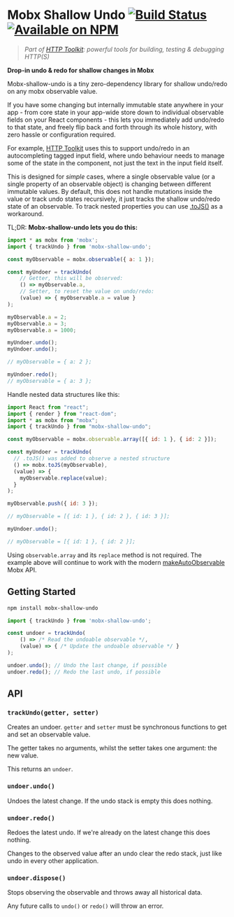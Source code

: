 # Mobx Shallow Undo [![Build Status](https://github.com/httptoolkit/mobx-shallow-undo/workflows/CI/badge.svg)](https://github.com/httptoolkit/mobx-shallow-undo/actions) [![Available on NPM](https://img.shields.io/npm/v/mobx-shallow-undo.svg)](https://npmjs.com/package/mobx-shallow-undo)

> _Part of [HTTP Toolkit](https://httptoolkit.tech): powerful tools for building, testing & debugging HTTP(S)_

**Drop-in undo &amp; redo for shallow changes in Mobx**

Mobx-shallow-undo is a tiny zero-dependency library for shallow undo/redo on any mobx observable value.

If you have some changing but internally immutable state anywhere in your app - from core state in your app-wide store down to individual observable fields on your React components - this lets you immediately add undo/redo to that state, and freely flip back and forth through its whole history, with zero hassle or configuration required.

For example, [HTTP Toolkit](https://httptoolkit.tech/javascript/) uses this to support undo/redo in an autocompleting tagged input field, where undo behaviour needs to manage some of the state in the component, not just the text in the input field itself.

This is designed for _simple_ cases, where a single observable value (or a single property of an observable object) is changing between different immutable values. By default, this does not handle mutations inside the value or track undo states recursively, it just tracks the shallow undo/redo state of an observable. To track nested properties you can use [.toJS()](https://mobx.js.org/api.html#tojs) as a workaround.

TL;DR: **Mobx-shallow-undo lets you do this:**

```javascript
import * as mobx from 'mobx';
import { trackUndo } from 'mobx-shallow-undo';

const myObservable = mobx.observable({ a: 1 });

const myUndoer = trackUndo(
    // Getter, this will be observed:
    () => myObservable.a,
    // Setter, to reset the value on undo/redo:
    (value) => { myObservable.a = value }
);

myObservable.a = 2;
myObservable.a = 3;
myObservable.a = 1000;

myUndoer.undo();
myUndoer.undo();

// myObservable = { a: 2 };

myUndoer.redo();
// myObservable = { a: 3 };
```

Handle nested data structures like this:

```javascript
import React from "react";
import { render } from "react-dom";
import * as mobx from "mobx";
import { trackUndo } from "mobx-shallow-undo";

const myObservable = mobx.observable.array([{ id: 1 }, { id: 2 }]);

const myUndoer = trackUndo(
  // .toJS() was added to observe a nested structure
  () => mobx.toJS(myObservable),
  (value) => {
    myObservable.replace(value);
  }
);

myObservable.push({ id: 3 });

// myObservable = [{ id: 1 }, { id: 2 }, { id: 3 }];

myUndoer.undo();

// myObservable = [{ id: 1 }, { id: 2 }];
```

Using `observable.array` and its `replace` method is not required. The example above will continue to work with the modern [makeAutoObservable](https://mobx.js.org/observable-state.html#makeautoobservable) Mobx API.

## Getting Started

```bash
npm install mobx-shallow-undo
```

```javascript
import { trackUndo } from 'mobx-shallow-undo';

const undoer = trackUndo(
    () => /* Read the undoable observable */,
    (value) => { /* Update the undoable observable */ }
);

undoer.undo(); // Undo the last change, if possible
undoer.redo(); // Redo the last undo, if possible
```

## API

### `trackUndo(getter, setter)`

Creates an undoer. `getter` and `setter` must be synchronous functions to get and set an observable value.

The getter takes no arguments, whilst the setter takes one argument: the new value.

This returns an `undoer`.

### `undoer.undo()`

Undoes the latest change. If the undo stack is empty this does nothing.

### `undoer.redo()`

Redoes the latest undo. If we're already on the latest change this does nothing.

Changes to the observed value after an undo clear the redo stack, just like undo in every other application.

### `undoer.dispose()`

Stops observing the observable and throws away all historical data.

Any future calls to `undo()` or `redo()` will throw an error.
